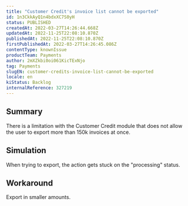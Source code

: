 ```yaml
---
title: "Customer Credit's invoice list cannot be exported"
id: 1n3CkkAyQ1n4bdxXC7S0yH
status: PUBLISHED
createdAt: 2022-03-27T14:26:44.668Z
updatedAt: 2022-11-25T22:08:10.870Z
publishedAt: 2022-11-25T22:08:10.870Z
firstPublishedAt: 2022-03-27T14:26:45.086Z
contentType: knownIssue
productTeam: Payments
author: 2mXZkbi0oi061KicTExNjo
tag: Payments
slugEN: customer-credits-invoice-list-cannot-be-exported
locale: en
kiStatus: Backlog
internalReference: 327219
---
```


## Summary


There is a limitation with the Customer Credit module that does not allow the user to export more than 150k invoices at once.



## Simulation


When trying to export, the action gets stuck on the "processing" status.



## Workaround


Export in smaller amounts.

